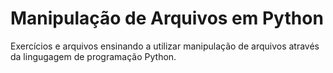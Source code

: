 # Manipulação de Arquivos em Python

Exercícios e arquivos ensinando a utilizar manipulação de arquivos através da lingugagem de programação Python.
